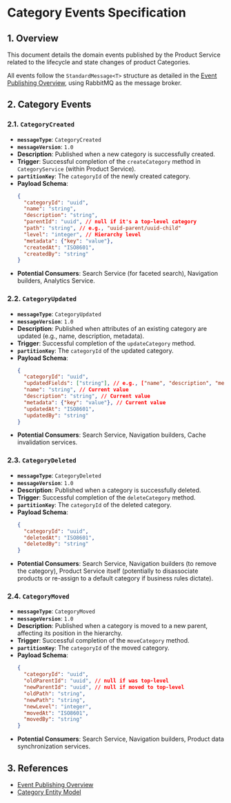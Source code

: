 # Category Events Specification

## 1. Overview

This document details the domain events published by the Product Service related to the lifecycle and state changes of product Categories.

All events follow the `StandardMessage<T>` structure as detailed in the [Event Publishing Overview](./00-overview.md#5-general-event-structure), using RabbitMQ as the message broker.

## 2. Category Events

### 2.1. `CategoryCreated`

- **`messageType`**: `CategoryCreated`
- **`messageVersion`**: `1.0`
- **Description**: Published when a new category is successfully created.
- **Trigger**: Successful completion of the `createCategory` method in `CategoryService` (within Product Service).
- **`partitionKey`**: The `categoryId` of the newly created category.
- **Payload Schema**:
  ```json
  {
    "categoryId": "uuid",
    "name": "string",
    "description": "string",
    "parentId": "uuid", // null if it's a top-level category
    "path": "string", // e.g., "uuid-parent/uuid-child"
    "level": "integer", // Hierarchy level
    "metadata": {"key": "value"},
    "createdAt": "ISO8601",
    "createdBy": "string"
  }
  ```
- **Potential Consumers**: Search Service (for faceted search), Navigation builders, Analytics Service.

### 2.2. `CategoryUpdated`

- **`messageType`**: `CategoryUpdated`
- **`messageVersion`**: `1.0`
- **Description**: Published when attributes of an existing category are updated (e.g., name, description, metadata).
- **Trigger**: Successful completion of the `updateCategory` method.
- **`partitionKey`**: The `categoryId` of the updated category.
- **Payload Schema**:
  ```json
  {
    "categoryId": "uuid",
    "updatedFields": ["string"], // e.g., ["name", "description", "metadata.isActive"]
    "name": "string", // Current value
    "description": "string", // Current value
    "metadata": {"key": "value"}, // Current value
    "updatedAt": "ISO8601",
    "updatedBy": "string"
  }
  ```
- **Potential Consumers**: Search Service, Navigation builders, Cache invalidation services.

### 2.3. `CategoryDeleted`

- **`messageType`**: `CategoryDeleted`
- **`messageVersion`**: `1.0`
- **Description**: Published when a category is successfully deleted.
- **Trigger**: Successful completion of the `deleteCategory` method.
- **`partitionKey`**: The `categoryId` of the deleted category.
- **Payload Schema**:
  ```json
  {
    "categoryId": "uuid",
    "deletedAt": "ISO8601",
    "deletedBy": "string"
  }
  ```
- **Potential Consumers**: Search Service, Navigation builders (to remove the category), Product Service itself (potentially to disassociate products or re-assign to a default category if business rules dictate).

### 2.4. `CategoryMoved`

- **`messageType`**: `CategoryMoved`
- **`messageVersion`**: `1.0`
- **Description**: Published when a category is moved to a new parent, affecting its position in the hierarchy.
- **Trigger**: Successful completion of the `moveCategory` method.
- **`partitionKey`**: The `categoryId` of the moved category.
- **Payload Schema**:
  ```json
  {
    "categoryId": "uuid",
    "oldParentId": "uuid", // null if was top-level
    "newParentId": "uuid", // null if moved to top-level
    "oldPath": "string",
    "newPath": "string",
    "newLevel": "integer",
    "movedAt": "ISO8601",
    "movedBy": "string"
  }
  ```
- **Potential Consumers**: Search Service, Navigation builders, Product data synchronization services.

## 3. References

- [Event Publishing Overview](./00-overview.md)
- [Category Entity Model](../../02-data-model-setup/02b-category-entity.md) 